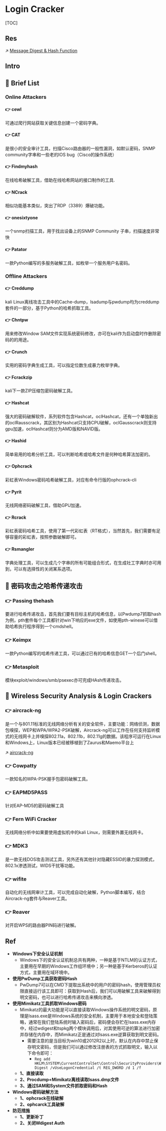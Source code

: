 # Login Cracker

[TOC]



## Res
↗ [Message Digest & Hash Function](../../../🚬%20Cryptology/🤐%20Cryptography/Modern%20Cryptography/Message%20Digest%20&%20Hash%20Function/Message%20Digest%20&%20Hash%20Function.md)



## Intro



## 🎯 Brief List
### Online Attackers
#### 👉 cewl
可通过爬行网站获取关键信息创建一个密码字典。
#### 👉 CAT
是很小的安全审计工具，扫描Cisco路由器的一般性漏洞，如默认密码，SNMP community字串和一些老的IOS bug（Cisco的操作系统）
#### 👉 Findmyhash
在线哈希破解工具，借助在线哈希网站的接口制作的工具.
#### 👉 NCrack
相似功能基本类似，突出了RDP（3389）爆破功能。
#### 👉 onesixtyone
一个snmp扫描工具，用于找出设备上的SNMP Community 子串，扫描速度非常快
#### 👉 Patator
一款Python编写的多服务破解工具，如枚举一个服务用户名密码。

### Offline Attackers
#### 👉 Creddump
kali Linux离线攻击工具中的Cache-dump，lsadump与pwdump均为creddump套件的一部分，基于Python的哈希抓取工具。
#### 👉 Chntpw
用来修改Window SAM文件实现系统密码修改，亦可在kali作为启动盘时作删除密码的的用途。
#### 👉 Crunch
实用的密码字典生成工具，可以指定位数生成暴力枚举字典。
#### 👉 Fcrackzip
kali下一款ZIP压缩包密码破解工具。
#### 👉 Hashcat
强大的密码破解软件，系列软件包含Hashcat，oclHashcat，还有一个单独新出的oclRausscrack，其区别为Hashcat只支持CPU破解，oclGausscrack则支持gpu加速，oclHashcat则分为AMD版和NAVID版。
#### 👉 Hashid
简单易用的哈希分析工具，可以判断哈希或哈希文件是何种哈希算法加密的。
#### 👉 Ophcrack
彩虹表Windows密码哈希破解工具，对应有命令行版的ophcrack-cli
#### 👉 Pyrit
无线网络密码破解工具，借助GPU加速。
#### 👉 Rcrack
彩虹表密码哈希工具，使用了第一代彩虹表（RT格式），当然首先，我们需要有足够容量的彩虹表，按照参数破解即可。
#### 👉 Rsmangler
字典处理工具，可以生成几个字串的所有可能组合形式，在生成社工字典时亦可用到，可以有选择性的关闭某系选项。



## 🎯 密码攻击之哈希传递攻击
### 👉 Passing thehash
要进行哈希传递攻击，首先我们要有目标主机的哈希信息，以Pwdump7抓取hash为例，pth套件每个工具都针对win下响应的exe文件，如使用pth-winexe可以借助哈希执行程序得到一个cmdshell。

### 👉 Keimpx
一款Python编写的哈希传递工具，可以通过已有的哈希信息GET一个后门shell。

### 👉 Metasploit
模块exploit/windows/smb/psexec亦可完成HAsh传递攻击。



## 🎯 Wireless Security Analysis & Login Crackers
### 👉 aircrack-ng
是一个与801.11标准的无线网络分析有关的安全软件，主要功能：网络侦测，数据包嗅探，WEP和WPA/WPA2-PSK破解，Aircrack-ng可以工作在任何支持监听模式的无线网卡上并嗅探802.11a，802.11b，802.11g的数据。该程序可运行在Linux和Windows上，Linux版本已经被移植到了Zaurus和Maemo平台上

↗ [aircrack-ng](../../Pen-testing%20Tools/Delivery%20Tools/aircrack-ng/aircrack-ng.md)

### 👉 Cowpatty
一款知名的WPA-PSK握手包密码破解工具。

### 👉 EAPMD5PASS
针对EAP-MD5的密码破解工具

### 👉 Fern WiFi Cracker
无线网络分析中如果要使用虚拟机中的kali Linux，则需要外置无线网卡。

### 👉 MDK3
是一款无线DOS攻击测试工具，另外还有其他针对隐藏ESSID的暴力探测模式，802.1x渗透测试，WIDS干扰等功能。

### 👉 wifite
自动化的无线网审计工具，可以完成自动化破解，Python脚本编写，结合Aircrack-ng套件与Reaver工具。

### 👉 Reaver
对开启WPS的路由器PIN码进行破解。



## Ref
[👍 内网渗透：获取Windows内Hash密码方法总结 | 安全内参]: https://www.secrss.com/articles/24903
- **Windows下安全认证机制**
	- Windows下的安全认证机制总共有两种，一种是基于NTLM的认证方式，主要用在早期的Windows工作组环境中；另一种是基于Kerberos的认证方式，主要用在域环境中。
- **使用PwDump工具获取密码Hash**
	- PwDump7可以在CMD下提取出系统中的用户的密码hash，使用管理员权限直接运行该工具即可：获取到Hash后，我们可以用破解工具来破解得到明文密码，也可以进行哈希传递攻击来横向渗透。
- **使用Mimikatz工具抓取Windows密码**
	- Mimikatz的最大功能是可以直接读取Windows操作系统的明文密码，原理是lsass.exe是Windows系统的安全机制，主要用于本地安全和登陆策略，通常在我们登陆系统时输入密码后，密码便会存贮在lsass.exe内存中，经过wdigest和tspkg两个模块调用后，对其使用可逆的算法进行加密并存储在内存中，而Mimikatz正是通过对lsass.exe逆算获取到明文密码。
		- 需要注意的是当目标为win10或2012R2以上时，默认在内存中禁止保存明文密码，但是我们可以通过修改注册表的方式抓取明文，输入以下命令即可：
			- `Reg add HKLM\SYSTEM\CurrentControlSet\Control\SecurityProviders\WDigest /vUseLogonCredential /t REG_DWORD /d 1 /f`
	- **1、直接读取**
	- **2、Procdump+Mimikatz离线读取lsass.dmp文件**
	- **3、通过SAM和System文件抓取密码和Hash**
- **Windows密码破解方法**
	- **1、ophcrack在线破解**
	- **2、ophcarck工具破解**
- **防范措施**
	- **1、更新补丁**
	- **2、关闭Wdigest Auth**

[👍 密码攻击之在线攻击工具]: https://www.cnblogs.com/20189223cjt/p/10654986.html
